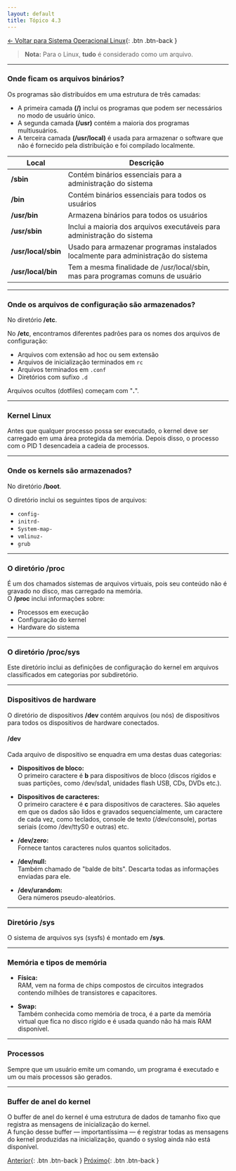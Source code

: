 ```yaml
---
layout: default 
title: Tópico 4.3
---
```


[← Voltar para Sistema Operacional Linux](/linux-essentials/01-book-lpi/Topico-04-Sistema-Operacional-Linux/){: .btn .btn-back }

> **Nota:** Para o Linux, **tudo** é considerado como um arquivo.

---

### Onde ficam os arquivos binários?

Os programas são distribuídos em uma estrutura de três camadas:

- A primeira camada **(/)** inclui os programas que podem ser necessários no modo de usuário único.
- A segunda camada **(/usr)** contém a maioria dos programas multiusuários.
- A terceira camada **(/usr/local)** é usada para armazenar o software que não é fornecido pela distribuição e foi compilado localmente.

| Local               | Descrição                                                                                   |
|---------------------|--------------------------------------------------------------------------------------------|
| **/sbin**           | Contém binários essenciais para a administração do sistema                                 |
| **/bin**            | Contém binários essenciais para todos os usuários                                          |
| **/usr/bin**        | Armazena binários para todos os usuários                                                   |
| **/usr/sbin**       | Inclui a maioria dos arquivos executáveis para administração do sistema                    |
| **/usr/local/sbin** | Usado para armazenar programas instalados localmente para administração do sistema         |
| **/usr/local/bin**  | Tem a mesma finalidade de /usr/local/sbin, mas para programas comuns de usuário            |

---

### Onde os arquivos de configuração são armazenados?

No diretório **/etc**.

No **/etc**, encontramos diferentes padrões para os nomes dos arquivos de configuração:

- Arquivos com extensão ad hoc ou sem extensão
- Arquivos de inicialização terminados em `rc`
- Arquivos terminados em `.conf`
- Diretórios com sufixo `.d`

Arquivos ocultos (dotfiles) começam com "**.**".

---

### Kernel Linux

Antes que qualquer processo possa ser executado, o kernel deve ser carregado em uma área protegida da memória. Depois disso, o processo com o PID 1 desencadeia a cadeia de processos.

---

### Onde os kernels são armazenados?

No diretório **/boot**.

O diretório inclui os seguintes tipos de arquivos:

- `config-`
- `initrd-`
- `System-map-`
- `vmlinuz-`
- `grub`

---

### O diretório /proc

É um dos chamados sistemas de arquivos virtuais, pois seu conteúdo não é gravado no disco, mas carregado na memória.  
O **/proc** inclui informações sobre:

- Processos em execução
- Configuração do kernel
- Hardware do sistema

---

### O diretório /proc/sys

Este diretório inclui as definições de configuração do kernel em arquivos classificados em categorias por subdiretório.

---

### Dispositivos de hardware

O diretório de dispositivos **/dev** contém arquivos (ou nós) de dispositivos para todos os dispositivos de hardware conectados.

#### /dev

Cada arquivo de dispositivo se enquadra em uma destas duas categorias:

- **Dispositivos de bloco:**  
  O primeiro caractere é **b** para dispositivos de bloco (discos rígidos e suas partições, como /dev/sda1, unidades flash USB, CDs, DVDs etc.).

- **Dispositivos de caracteres:**  
  O primeiro caractere é **c** para dispositivos de caracteres. São aqueles em que os dados são lidos e gravados sequencialmente, um caractere de cada vez, como teclados, console de texto (/dev/console), portas seriais (como /dev/ttyS0 e outras) etc.

- **/dev/zero:**  
  Fornece tantos caracteres nulos quantos solicitados.

- **/dev/null:**  
  Também chamado de "balde de bits". Descarta todas as informações enviadas para ele.

- **/dev/urandom:**  
  Gera números pseudo-aleatórios.

---

### Diretório /sys

O sistema de arquivos sys (sysfs) é montado em **/sys**.

---

### Memória e tipos de memória

- **Física:**  
  RAM, vem na forma de chips compostos de circuitos integrados contendo milhões de transistores e capacitores.

- **Swap:**  
  Também conhecida como memória de troca, é a parte da memória virtual que fica no disco rígido e é usada quando não há mais RAM disponível.

---

### Processos

Sempre que um usuário emite um comando, um programa é executado e um ou mais processos são gerados.

---

### Buffer de anel do kernel

O buffer de anel do kernel é uma estrutura de dados de tamanho fixo que registra as mensagens de inicialização do kernel.  
A função desse buffer — importantíssima — é registrar todas as mensagens do kernel produzidas na inicialização, quando o syslog ainda não está disponível.

[Anterior](/linux-essentials/01-book-lpi/Topico-04-Sistema-Operacional-Linux/4.2-EntendendoOHardware){: .btn .btn-back }
[Próximo](/linux-essentials/01-book-lpi/Topico-04-Sistema-Operacional-Linux/4.4-SeuComputadorNaRede){: .btn .btn-back }
